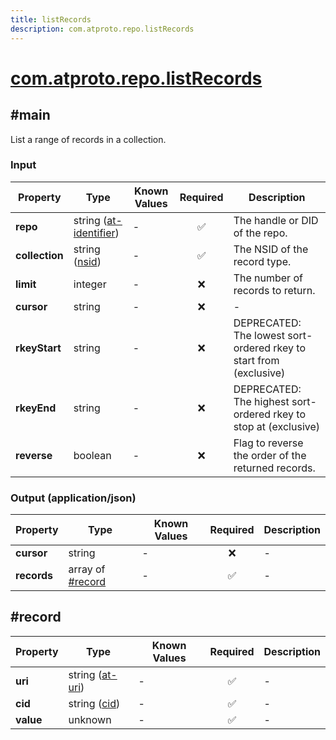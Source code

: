 ```yaml
---
title: listRecords
description: com.atproto.repo.listRecords
---
```


# [com.atproto.repo.listRecords](https://github.com/myConsciousness/atproto.dart/blob/main/lexicons/com/atproto/repo/listRecords.json)

## #main

List a range of records in a collection.

### Input

| Property | Type | Known Values | Required | Description |
| --- | --- | --- | :---: | --- |
| **repo** | string ([at-identifier](https://atproto.com/specs/lexicon#at-identifier)) | - | ✅ | The handle or DID of the repo. |
| **collection** | string ([nsid](https://atproto.com/specs/nsid)) | - | ✅ | The NSID of the record type. |
| **limit** | integer | - | ❌ | The number of records to return. |
| **cursor** | string | - | ❌ | - |
| **rkeyStart** | string | - | ❌ | DEPRECATED: The lowest sort-ordered rkey to start from (exclusive) |
| **rkeyEnd** | string | - | ❌ | DEPRECATED: The highest sort-ordered rkey to stop at (exclusive) |
| **reverse** | boolean | - | ❌ | Flag to reverse the order of the returned records. |

### Output (application/json)

| Property | Type | Known Values | Required | Description |
| --- | --- | --- | :---: | --- |
| **cursor** | string | - | ❌ | - |
| **records** | array of [#record](#record) | - | ✅ | - |

## #record

| Property | Type | Known Values | Required | Description |
| --- | --- | --- | :---: | --- |
| **uri** | string ([at-uri](https://atproto.com/specs/at-uri-scheme)) | - | ✅ | - |
| **cid** | string ([cid](https://atproto.com/specs/repository#cid-formats)) | - | ✅ | - |
| **value** | unknown | - | ✅ | - |
